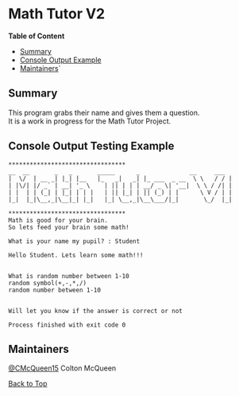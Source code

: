 <!-- 
https://github.com/lifeparticle/Markdown-Cheatsheet
https://youtu.be/eVGEea7adDM?si=cz1Fbqxr9VgioIEh
-->

# Math Tutor V2

<b>Table of Content</b>
- [Summary](#summary)
- [Console Output Example](#console-output-example)
- [Maintainers](#maintainers)`

## Summary
This program grabs their name and gives them a question.   
It is a work in progress for the Math Tutor Project.

## Console Output Testing Example
```
*********************************
__  __       _   _       _____      _              __     ___
|  \/  | __ _| |_| |__   |_   _|   _| |_ ___  _ __  \ \   / / |
| |\/| |/ _` | __| '_ \    | || | | | __/ _ \| '__|  \ \ / /| |
| |  | | (_| | |_| | | |   | || |_| | || (_) | |      \ V / | |
|_|  |_|\__,_|\__|_| |_|   |_| \__,_|\__\___/|_|       \_/  |_|

*********************************
Math is good for your brain.
So lets feed your brain some math!

What is your name my pupil? : Student

Hello Student. Lets learn some math!!!


What is random number between 1-10 
random symbol(+,-,*,/)
random number between 1-10


Will let you know if the answer is correct or not

Process finished with exit code 0

```

## Maintainers 
[@CMcQueen15](https://github.com/CMcQueen15) Colton McQueen  

[Back to Top](#math-tutor-v1)